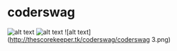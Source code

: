 # coderswag
![alt text](http://thescorekeeper.tk/coderswag/coderswag1.png)
![alt text](http://thescorekeeper.tk/coderswag/coderswag2.png)
![alt text](http://thescorekeeper.tk/coderswag/coderswag 3.png)
